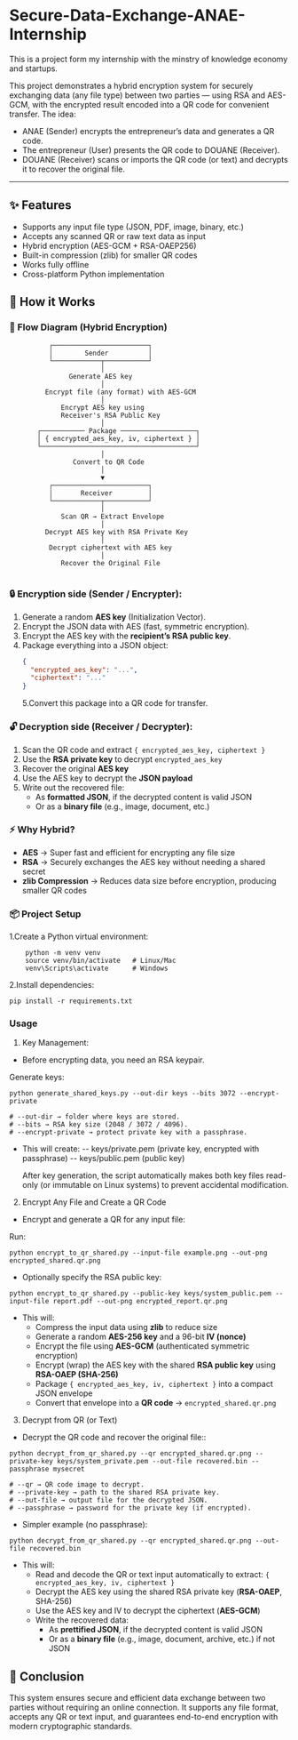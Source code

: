 # Secure-Data-Exchange-ANAE-Internship

This is a project form my internship with the minstry of knowledge economy and startups.

This project demonstrates a hybrid encryption system for securely exchanging data (any file type) between two parties — using RSA and AES-GCM, with the encrypted result encoded into a QR code for convenient transfer.
The idea:

- ANAE (Sender) encrypts the entrepreneur’s data and generates a QR code.
- The entrepreneur (User) presents the QR code to DOUANE (Receiver).
- DOUANE (Receiver) scans or imports the QR code (or text) and decrypts it to recover the original file.

---

## ✨ Features

- Supports any input file type (JSON, PDF, image, binary, etc.)
- Accepts any scanned QR or raw text data as input
- Hybrid encryption (AES-GCM + RSA-OAEP256)
- Built-in compression (zlib) for smaller QR codes
- Works fully offline
- Cross-platform Python implementation

## 🚀 How it Works

### 🔄 Flow Diagram (Hybrid Encryption)

```text
          ┌────────────────────────┐
          │        Sender          │
          └────────────┬───────────┘
                       │
               Generate AES key
                       │
         Encrypt file (any format) with AES-GCM
                       │
             Encrypt AES key using
             Receiver's RSA Public Key
                       │
       ┌─────────── Package ───────────────────┐
       │ { encrypted_aes_key, iv, ciphertext } │
       └───────────────────────────────────────┘
                       │
                Convert to QR Code
                       │
                       ▼
          ┌────────────────────────┐
          │       Receiver         │
          └────────────┬───────────┘
                       │
             Scan QR → Extract Envelope
                       │
         Decrypt AES key with RSA Private Key
                       │
          Decrypt ciphertext with AES key
                       │
             Recover the Original File


```

### 🔒 Encryption side (Sender / Encrypter):

1. Generate a random **AES key** (Initialization Vector).
2. Encrypt the JSON data with AES (fast, symmetric encryption).
3. Encrypt the AES key with the **recipient’s RSA public key**.
4. Package everything into a JSON object:
   ```json
   {
     "encrypted_aes_key": "...",
     "ciphertext": "..."
   }
   ```
   5.Convert this package into a QR code for transfer.

### 🔓 Decryption side (Receiver / Decrypter):

1. Scan the QR code and extract `{ encrypted_aes_key, ciphertext }`
2. Use the **RSA private key** to decrypt `encrypted_aes_key`
3. Recover the original **AES key**
4. Use the AES key to decrypt the **JSON payload**
5. Write out the recovered file:
   - As **formatted JSON**, if the decrypted content is valid JSON
   - Or as a **binary file** (e.g., image, document, etc.)

### ⚡ Why Hybrid?

- **AES** → Super fast and efficient for encrypting any file size
- **RSA** → Securely exchanges the AES key without needing a shared secret
- **zlib Compression** → Reduces data size before encryption, producing smaller QR codes

### 📦 Project Setup

1.Create a Python virtual environment:

```shell
    python -m venv venv
    source venv/bin/activate   # Linux/Mac
    venv\Scripts\activate      # Windows
```

2.Install dependencies:

```shell
pip install -r requirements.txt
```

### Usage

1. Key Management:

- Before encrypting data, you need an RSA keypair.

Generate keys:

```shell
python generate_shared_keys.py --out-dir keys --bits 3072 --encrypt-private

# --out-dir → folder where keys are stored.
# --bits → RSA key size (2048 / 3072 / 4096).
# --encrypt-private → protect private key with a passphrase.

```

- This will create:
  -- keys/private.pem (private key, encrypted with passphrase)
  -- keys/public.pem (public key)

  After key generation, the script automatically makes both key files read-only (or immutable on Linux systems) to prevent accidental modification.

2. Encrypt Any File and Create a QR Code

- Encrypt and generate a QR for any input file:

Run:

```shell
python encrypt_to_qr_shared.py --input-file example.png --out-png encrypted_shared.qr.png
```

- Optionally specify the RSA public key:

```shell
python encrypt_to_qr_shared.py --public-key keys/system_public.pem --input-file report.pdf --out-png encrypted_report.qr.png

```

- This will:
  - Compress the input data using **zlib** to reduce size
  - Generate a random **AES-256 key** and a 96-bit **IV (nonce)**
  - Encrypt the file using **AES-GCM** (authenticated symmetric encryption)
  - Encrypt (wrap) the AES key with the shared **RSA public key** using **RSA-OAEP (SHA-256)**
  - Package `{ encrypted_aes_key, iv, ciphertext }` into a compact JSON envelope
  - Convert that envelope into a **QR code** → `encrypted_shared.qr.png`

3. Decrypt from QR (or Text)

- Decrypt the QR code and recover the original file::

```shell
python decrypt_from_qr_shared.py --qr encrypted_shared.qr.png --private-key keys/system_private.pem --out-file recovered.bin --passphrase mysecret

# --qr → QR code image to decrypt.
# --private-key → path to the shared RSA private key.
# --out-file → output file for the decrypted JSON.
# --passphrase → password for the private key (if encrypted).
```

- Simpler example (no passphrase):

```shell
python decrypt_from_qr_shared.py --qr encrypted_shared.qr.png --out-file recovered.bin

```

- This will:
  - Read and decode the QR or text input automatically to extract:
    `{ encrypted_aes_key, iv, ciphertext }`
  - Decrypt the AES key using the shared RSA private key (**RSA-OAEP**, SHA-256)
  - Use the AES key and IV to decrypt the ciphertext (**AES-GCM**)
  - Write the recovered data:
    - As **prettified JSON**, if the decrypted content is valid JSON
    - Or as a **binary file** (e.g., image, document, archive, etc.) if not JSON

## 🏁 Conclusion

This system ensures secure and efficient data exchange between two parties without requiring an online connection.
It supports any file format, accepts any QR or text input, and guarantees end-to-end encryption with modern cryptographic standards.
